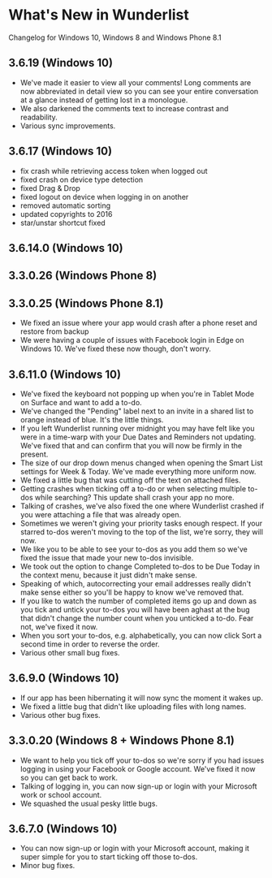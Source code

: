 # What's New in Wunderlist
Changelog for Windows 10, Windows 8 and Windows Phone 8.1

## 3.6.19 (Windows 10)
- We've made it easier to view all your comments! Long comments are now abbreviated in detail view so you can see your entire conversation at a glance instead of getting lost in a monologue.
- We also darkened the comments text to increase contrast and readability.
- Various sync improvements.

## 3.6.17 (Windows 10)
- fix crash while retrieving access token when logged out
- fixed crash on device type detection
- fixed Drag & Drop 
- fixed logout on device when logging in on another
- removed automatic sorting
- updated copyrights to 2016
- star/unstar shortcut fixed

## 3.6.14.0 (Windows 10)

## 3.3.0.26 (Windows Phone 8)

## 3.3.0.25 (Windows Phone 8.1)
- We fixed an issue where your app would crash after a phone reset and restore from backup
- We were having a couple of issues with Facebook login in Edge on Windows 10. We've fixed these now though, don't worry. 

## 3.6.11.0 (Windows 10)
- We've fixed the keyboard not popping up when you're in Tablet Mode on Surface and want to add a to-do.
- We've changed the "Pending" label next to an invite in a shared list to orange instead of blue. It's the little things. 
- If you left Wunderlist running over midnight you may have felt like you were in a time-warp with your Due Dates and Reminders not updating. We've fixed that and can confirm that you will now be firmly in the present.
- The size of our drop down menus changed when opening the Smart List settings for Week & Today. We've made everything more uniform now.
- We fixed a little bug that was cutting off the text on attached files.
- Getting crashes when ticking off a to-do or when selecting multiple to-dos while searching? This update shall crash your app no more. 
- Talking of crashes, we've also fixed the one where Wunderlist crashed if you were attaching a file that was already open.
- Sometimes we weren't giving your priority tasks enough respect. If your starred to-dos weren't moving to the top of the list, we're sorry, they will now. 
- We like you to be able to see your to-dos as you add them so we've fixed the issue that made your new to-dos invisible. 
- We took out the option to change Completed to-dos to be Due Today in the context menu, because it just didn't make sense. 
- Speaking of which, autocorrecting your email addresses really didn't make sense either so you'll be happy to know we've removed that.
- If you like to watch the number of completed items go up and down as you tick and untick your to-dos you will have been aghast at the bug that didn't change the number count when you unticked a to-do. Fear not, we've fixed it now. 
- When you sort your to-dos, e.g. alphabetically, you can now click Sort a second time in order to reverse the order. 
- Various other small bug fixes.

## 3.6.9.0 (Windows 10)

- If our app has been hibernating it will now sync the moment it wakes up. 
- We fixed a little bug that didn't like uploading files with long names. 
- Various other bug fixes.

## 3.3.0.20 (Windows 8 + Windows Phone 8.1)

- We want to help you tick off your to-dos so we're sorry if you had issues logging in using your Facebook or Google account. We've fixed it now so you can get back to work.
- Talking of logging in, you can now sign-up or login with your Microsoft work or school account. 
- We squashed the usual pesky little bugs.

## 3.6.7.0 (Windows 10)

- You can now sign-up or login with your Microsoft account, making it super simple for you to start ticking off those to-dos.
- Minor bug fixes.
